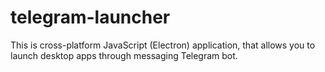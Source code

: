# telegram-launcher
This is cross-platform JavaScript (Electron) application, that allows you to launch desktop apps through messaging Telegram bot.
